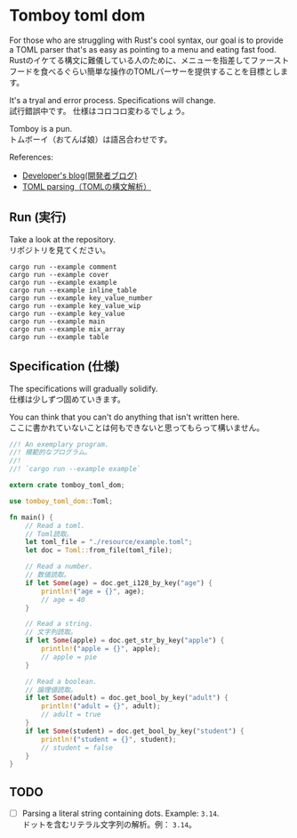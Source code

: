 # Tomboy toml dom

For those who are struggling with Rust's cool syntax, our goal is to provide a TOML parser that's as easy as pointing to a menu and eating fast food.  
Rustのイケてる構文に難儀している人のために、メニューを指差してファーストフードを食べるぐらい簡単な操作のTOMLパーサーを提供することを目標とします。  

It's a tryal and error process. Specifications will change.  
試行錯誤中です。 仕様はコロコロ変わるでしょう。  

Tomboy is a pun.  
トムボーイ（おてんば娘）は語呂合わせです。  

References:  

* [Developer's blog(開発者ブログ)](https://crieit.net/drafts/5f8094a14a0cf/resume)
* [TOML parsing（TOMLの構文解析）](https://crieit.net/posts/TOML-parsing-TOML)

## Run (実行)

Take a look at the repository.  
リポジトリを見てください。  

```shell
cargo run --example comment
cargo run --example cover
cargo run --example example
cargo run --example inline_table
cargo run --example key_value_number
cargo run --example key_value_wip
cargo run --example key_value
cargo run --example main
cargo run --example mix_array
cargo run --example table
```

## Specification (仕様)

The specifications will gradually solidify.  
仕様は少しずつ固めていきます。  

You can think that you can't do anything that isn't written here.  
ここに書かれていないことは何もできないと思ってもらって構いません。  

```rust
//! An exemplary program.
//! 模範的なプログラム。
//!
//! `cargo run --example example`

extern crate tomboy_toml_dom;

use tomboy_toml_dom::Toml;

fn main() {
    // Read a toml.
    // Toml読取。
    let toml_file = "./resource/example.toml";
    let doc = Toml::from_file(toml_file);

    // Read a number.
    // 数値読取。
    if let Some(age) = doc.get_i128_by_key("age") {
        println!("age = {}", age);
        // age = 40
    }

    // Read a string.
    // 文字列読取。
    if let Some(apple) = doc.get_str_by_key("apple") {
        println!("apple = {}", apple);
        // apple = pie
    }

    // Read a boolean.
    // 論理値読取。
    if let Some(adult) = doc.get_bool_by_key("adult") {
        println!("adult = {}", adult);
        // adult = true
    }
    if let Some(student) = doc.get_bool_by_key("student") {
        println!("student = {}", student);
        // student = false
    }
}
```

## TODO

* [ ] Parsing a literal string containing dots. Example: `3.14`.  
    ドットを含むリテラル文字列の解析。例： `3.14`。
